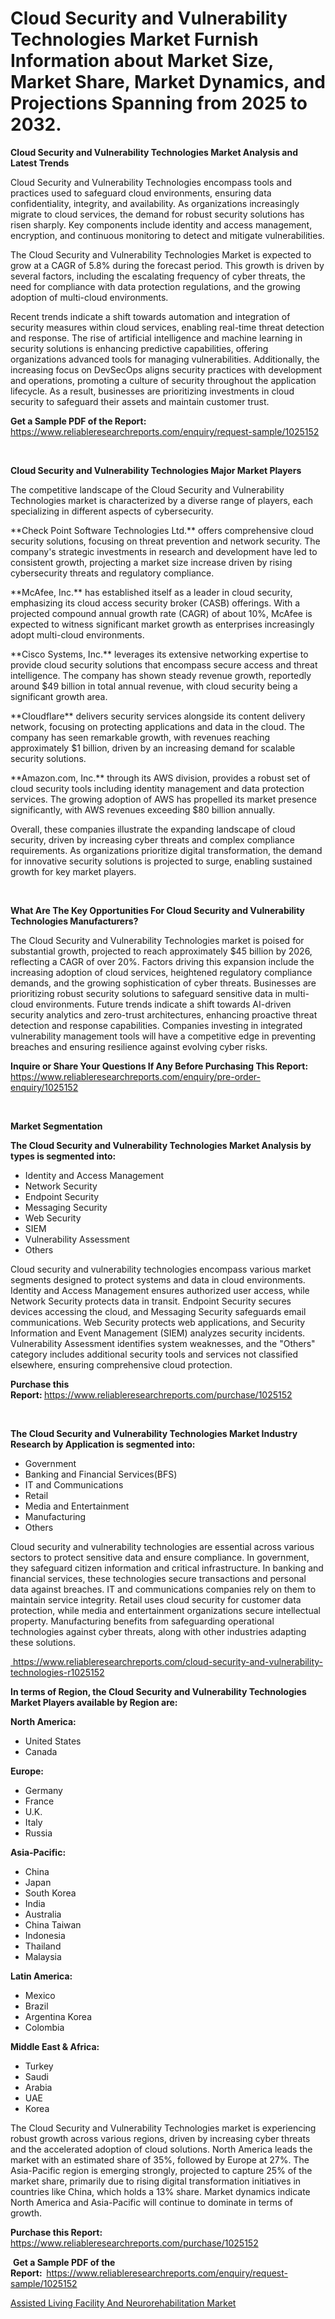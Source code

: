 <p><h1>Cloud Security and Vulnerability Technologies Market Furnish Information about Market Size, Market Share, Market Dynamics, and Projections Spanning from 2025 to 2032.</h1></p><p><strong>Cloud Security and Vulnerability Technologies Market Analysis and Latest Trends</strong></p>
<p><p>Cloud Security and Vulnerability Technologies encompass tools and practices used to safeguard cloud environments, ensuring data confidentiality, integrity, and availability. As organizations increasingly migrate to cloud services, the demand for robust security solutions has risen sharply. Key components include identity and access management, encryption, and continuous monitoring to detect and mitigate vulnerabilities. </p><p>The Cloud Security and Vulnerability Technologies Market is expected to grow at a CAGR of 5.8% during the forecast period. This growth is driven by several factors, including the escalating frequency of cyber threats, the need for compliance with data protection regulations, and the growing adoption of multi-cloud environments. </p><p>Recent trends indicate a shift towards automation and integration of security measures within cloud services, enabling real-time threat detection and response. The rise of artificial intelligence and machine learning in security solutions is enhancing predictive capabilities, offering organizations advanced tools for managing vulnerabilities. Additionally, the increasing focus on DevSecOps aligns security practices with development and operations, promoting a culture of security throughout the application lifecycle. As a result, businesses are prioritizing investments in cloud security to safeguard their assets and maintain customer trust.</p></p>
<p><strong>Get a Sample PDF of the Report:&nbsp;</strong> <a href="https://www.reliableresearchreports.com/enquiry/request-sample/1025152?utm_campaign=3105&utm_medium=2&utm_source=Github&utm_content=ia&utm_term=07032025&utm_id=cloud-security-and-vulnerability-technologies">https://www.reliableresearchreports.com/enquiry/request-sample/1025152</a></p>
<p>&nbsp;</p>
<p><strong>Cloud Security and Vulnerability Technologies Major Market Players</strong></p>
<p><p>The competitive landscape of the Cloud Security and Vulnerability Technologies market is characterized by a diverse range of players, each specializing in different aspects of cybersecurity.</p><p>**Check Point Software Technologies Ltd.** offers comprehensive cloud security solutions, focusing on threat prevention and network security. The company's strategic investments in research and development have led to consistent growth, projecting a market size increase driven by rising cybersecurity threats and regulatory compliance.</p><p>**McAfee, Inc.** has established itself as a leader in cloud security, emphasizing its cloud access security broker (CASB) offerings. With a projected compound annual growth rate (CAGR) of about 10%, McAfee is expected to witness significant market growth as enterprises increasingly adopt multi-cloud environments.</p><p>**Cisco Systems, Inc.** leverages its extensive networking expertise to provide cloud security solutions that encompass secure access and threat intelligence. The company has shown steady revenue growth, reportedly around $49 billion in total annual revenue, with cloud security being a significant growth area.</p><p>**Cloudflare** delivers security services alongside its content delivery network, focusing on protecting applications and data in the cloud. The company has seen remarkable growth, with revenues reaching approximately $1 billion, driven by an increasing demand for scalable security solutions.</p><p>**Amazon.com, Inc.** through its AWS division, provides a robust set of cloud security tools including identity management and data protection services. The growing adoption of AWS has propelled its market presence significantly, with AWS revenues exceeding $80 billion annually.</p><p>Overall, these companies illustrate the expanding landscape of cloud security, driven by increasing cyber threats and complex compliance requirements. As organizations prioritize digital transformation, the demand for innovative security solutions is projected to surge, enabling sustained growth for key market players.</p></p>
<p>&nbsp;</p>
<p><strong>What Are The Key Opportunities For Cloud Security and Vulnerability Technologies Manufacturers?</strong></p>
<p><p>The Cloud Security and Vulnerability Technologies market is poised for substantial growth, projected to reach approximately $45 billion by 2026, reflecting a CAGR of over 20%. Factors driving this expansion include the increasing adoption of cloud services, heightened regulatory compliance demands, and the growing sophistication of cyber threats. Businesses are prioritizing robust security solutions to safeguard sensitive data in multi-cloud environments. Future trends indicate a shift towards AI-driven security analytics and zero-trust architectures, enhancing proactive threat detection and response capabilities. Companies investing in integrated vulnerability management tools will have a competitive edge in preventing breaches and ensuring resilience against evolving cyber risks.</p></p>
<p><strong>Inquire or Share Your Questions If Any Before Purchasing This Report:</strong> <a href="https://www.reliableresearchreports.com/enquiry/pre-order-enquiry/1025152?utm_campaign=3105&utm_medium=2&utm_source=Github&utm_content=ia&utm_term=07032025&utm_id=cloud-security-and-vulnerability-technologies">https://www.reliableresearchreports.com/enquiry/pre-order-enquiry/1025152</a></p>
<p>&nbsp;</p>
<p><strong>Market Segmentation</strong></p>
<p><strong>The Cloud Security and Vulnerability Technologies Market Analysis by types is segmented into:</strong></p>
<p><ul><li>Identity and Access Management</li><li>Network Security</li><li>Endpoint Security</li><li>Messaging Security</li><li>Web Security</li><li>SIEM</li><li>Vulnerability Assessment</li><li>Others</li></ul></p>
<p><p>Cloud security and vulnerability technologies encompass various market segments designed to protect systems and data in cloud environments. Identity and Access Management ensures authorized user access, while Network Security protects data in transit. Endpoint Security secures devices accessing the cloud, and Messaging Security safeguards email communications. Web Security protects web applications, and Security Information and Event Management (SIEM) analyzes security incidents. Vulnerability Assessment identifies system weaknesses, and the "Others" category includes additional security tools and services not classified elsewhere, ensuring comprehensive cloud protection.</p></p>
<p><strong>Purchase this Report:&nbsp;</strong><a href="https://www.reliableresearchreports.com/purchase/1025152?utm_campaign=3105&utm_medium=2&utm_source=Github&utm_content=ia&utm_term=07032025&utm_id=cloud-security-and-vulnerability-technologies">https://www.reliableresearchreports.com/purchase/1025152</a></p>
<p>&nbsp;</p>
<p><strong>The Cloud Security and Vulnerability Technologies Market Industry Research by Application is segmented into:</strong></p>
<p><ul><li>Government</li><li>Banking and Financial Services(BFS)</li><li>IT and Communications</li><li>Retail</li><li>Media and Entertainment</li><li>Manufacturing</li><li>Others</li></ul></p>
<p><p>Cloud security and vulnerability technologies are essential across various sectors to protect sensitive data and ensure compliance. In government, they safeguard citizen information and critical infrastructure. In banking and financial services, these technologies secure transactions and personal data against breaches. IT and communications companies rely on them to maintain service integrity. Retail uses cloud security for customer data protection, while media and entertainment organizations secure intellectual property. Manufacturing benefits from safeguarding operational technologies against cyber threats, along with other industries adapting these solutions.</p></p>
<p><a href="https://www.reliableresearchreports.com/cloud-security-and-vulnerability-technologies-r1025152?utm_campaign=3105&utm_medium=2&utm_source=Github&utm_content=ia&utm_term=07032025&utm_id=cloud-security-and-vulnerability-technologies">&nbsp;https://www.reliableresearchreports.com/cloud-security-and-vulnerability-technologies-r1025152</a></p>
<p><strong>In terms of Region, the Cloud Security and Vulnerability Technologies Market Players available by Region are:</strong></p>
<p>
    <p> <strong> North America: </strong>
        <ul>
            <li>United States</li>
            <li>Canada</li>
        </ul>
        </p> 
    <p> <strong> Europe: </strong>
        <ul>
            <li>Germany</li>
            <li>France</li>
            <li>U.K.</li>
            <li>Italy</li>
            <li>Russia</li>
        </ul>
        </p> 
    <p> <strong> Asia-Pacific: </strong>
        <ul>
            <li>China</li>
            <li>Japan</li>
            <li>South Korea</li>
            <li>India</li>
            <li>Australia</li>
            <li>China Taiwan</li>
            <li>Indonesia</li>
            <li>Thailand</li>
            <li>Malaysia</li>
        </ul>
        </p> 
    <p> <strong> Latin America: </strong>
        <ul>
            <li>Mexico</li>
            <li>Brazil</li>
            <li>Argentina Korea</li>
            <li>Colombia</li>
        </ul>
        </p> 
    <p> <strong> Middle East & Africa: </strong>
        <ul>
            <li>Turkey</li>
            <li>Saudi</li>
            <li>Arabia</li>
            <li>UAE</li>
            <li>Korea</li>
        </ul>
    </p>
    </p>
<p><p>The Cloud Security and Vulnerability Technologies market is experiencing robust growth across various regions, driven by increasing cyber threats and the accelerated adoption of cloud solutions. North America leads the market with an estimated share of 35%, followed by Europe at 27%. The Asia-Pacific region is emerging strongly, projected to capture 25% of the market share, primarily due to rising digital transformation initiatives in countries like China, which holds a 13% share. Market dynamics indicate North America and Asia-Pacific will continue to dominate in terms of growth.</p></p>
<p><strong>Purchase this Report: </strong><a href="https://www.reliableresearchreports.com/purchase/1025152?utm_campaign=3105&utm_medium=2&utm_source=Github&utm_content=ia&utm_term=07032025&utm_id=cloud-security-and-vulnerability-technologies">https://www.reliableresearchreports.com/purchase/1025152</a></p>
<p>&nbsp;<strong>Get a Sample PDF of the Report:&nbsp;&nbsp;</strong><a href="https://www.reliableresearchreports.com/enquiry/request-sample/1025152?utm_campaign=3105&utm_medium=2&utm_source=Github&utm_content=ia&utm_term=07032025&utm_id=cloud-security-and-vulnerability-technologies">https://www.reliableresearchreports.com/enquiry/request-sample/1025152</a></p>
<p><strong></strong></p>
<p><p><a href="https://github.com/micbotam/Market-Research-Report-List-1/blob/main/assisted-living-facility-and-neurorehabilitation-market.md?utm_campaign=3105&utm_medium=2&utm_source=Github&utm_content=ia&utm_term=07032025&utm_id=cloud-security-and-vulnerability-technologies">Assisted Living Facility And Neurorehabilitation Market</a></p></p>